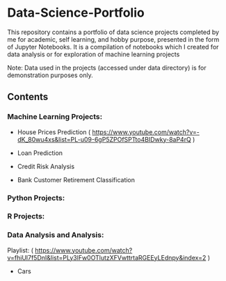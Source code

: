 # Data-Science-Portfolio

This repository contains a portfolio of data science projects completed by me for academic, self learning, and hobby purpose, presented in the form of Jupyter Notebooks. It is a compilation of notebooks which I created for data analysis or for exploration of machine learning projects

Note: Data used in the projects (accessed under data directory) is for demonstration purposes only.

## Contents


 ### Machine Learning Projects: 
 
 * House Prices Prediction ( https://www.youtube.com/watch?v=-dK_80wu4xs&list=PL-u09-6gP5ZPOfSPTto4BIDwky-8aP4rQ )
 
 * Loan Prediction 

 * Credit Risk Analysis
 
 * Bank Customer Retirement Classification

 

### Python Projects: 



### R Projects: 



### Data Analysis and Analysis: 
Playlist: ( https://www.youtube.com/watch?v=fhiUl7f5DnI&list=PLy3lFw0OTlutzXFVwttrtaRGEEyLEdnpy&index=2 )
* Cars


